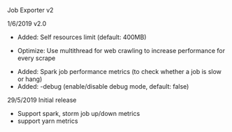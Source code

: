 Job Exporter v2


1/6/2019 v2.0
+ Added: Self resources limit (default: 400MB)
* Optimize: Use multithread for web crawling to increase performance for every scrape
+ Added: Spark job performance metrics (to check whether a job is slow or hang)
+ Added: -debug (enable/disable debug mode, default: false)

29/5/2019 Initial release
+ Support spark, storm job up/down metrics
+ support yarn metrics
